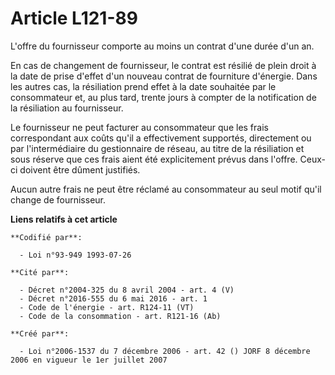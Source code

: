# Article L121-89

L'offre du fournisseur comporte au moins un contrat d'une durée d'un an.

En cas de changement de fournisseur, le contrat est résilié de plein droit à la date de prise d'effet d'un nouveau contrat de
fourniture d'énergie. Dans les autres cas, la résiliation prend effet à la date souhaitée par le consommateur et, au plus
tard, trente jours à compter de la notification de la résiliation au fournisseur.

Le fournisseur ne peut facturer au consommateur que les frais correspondant aux coûts qu'il a effectivement supportés,
directement ou par l'intermédiaire du gestionnaire de réseau, au titre de la résiliation et sous réserve que ces frais aient
été explicitement prévus dans l'offre. Ceux-ci doivent être dûment justifiés.

Aucun autre frais ne peut être réclamé au consommateur au seul motif qu'il change de fournisseur.

**Liens relatifs à cet article**

	**Codifié par**:

	  - Loi n°93-949 1993-07-26

	**Cité par**:

	  - Décret n°2004-325 du 8 avril 2004 - art. 4 (V)
	  - Décret n°2016-555 du 6 mai 2016 - art. 1
	  - Code de l'énergie - art. R124-11 (VT)
	  - Code de la consommation - art. R121-16 (Ab)

	**Créé par**:

	  - Loi n°2006-1537 du 7 décembre 2006 - art. 42 () JORF 8 décembre 2006 en vigueur le 1er juillet 2007

